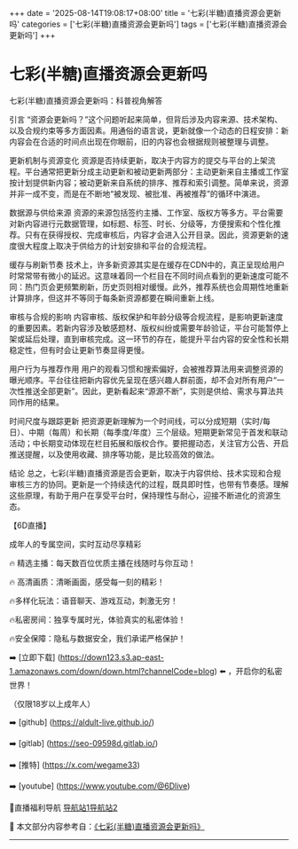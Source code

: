 +++
date = '2025-08-14T19:08:17+08:00'
title = '七彩(半糖)直播资源会更新吗'
categories = ['七彩(半糖)直播资源会更新吗']
tags = ['七彩(半糖)直播资源会更新吗']
+++

# 七彩(半糖)直播资源会更新吗

七彩(半糖)直播资源会更新吗：科普视角解答

引言
“资源会更新吗？”这个问题听起来简单，但背后涉及内容来源、技术架构、以及合规约束等多方面因素。用通俗的语言说，更新就像一个动态的日程安排：新内容会在合适的时间点出现在你眼前，旧的内容也会根据规则被整理与调整。

更新机制与资源变化
资源是否持续更新，取决于内容方的提交与平台的上架流程。平台通常把更新分成主动更新和被动更新两部分：主动更新来自主播或工作室按计划提供新内容；被动更新来自系统的排序、推荐和索引调整。简单来说，资源并非一成不变，而是在不断地“被发现、被批准、再被推荐”的循环中演进。

数据源与供给来源
资源的来源包括签约主播、工作室、版权方等多方。平台需要对新内容进行元数据管理，如标题、标签、时长、分级等，方便搜索和个性化推荐。只有在获得授权、完成审核后，内容才会进入公开目录。因此，资源更新的速度很大程度上取决于供给方的计划安排和平台的合规流程。

缓存与刷新节奏
技术上，许多新资源其实是在缓存在CDN中的，真正呈现给用户时常常带有微小的延迟。这意味着同一个栏目在不同时间点看到的更新速度可能不同：热门页会更频繁刷新，历史页则相对缓慢。此外，推荐系统也会周期性地重新计算排序，但这并不等同于每条新资源都要在瞬间重新上线。

审核与合规的影响
内容审核、版权保护和年龄分级等合规流程，是影响更新速度的重要因素。若新内容涉及敏感题材、版权纠纷或需要年龄验证，平台可能暂停上架或延后处理，直到审核完成。这一环节的存在，能提升平台内容的安全性和长期稳定性，但有时会让更新节奏显得更慢。

用户行为与推荐作用
用户的观看习惯和搜索偏好，会被推荐算法用来调整资源的曝光顺序。平台往往把新内容优先呈现在感兴趣人群前面，却不会对所有用户“一次性推送全部更新”。因此，更新看起来“源源不断”，实则是供给、需求与算法共同作用的结果。

时间尺度与跟踪更新
把资源更新理解为一个时间线，可以分成短期（实时/每日）、中期（每周）和长期（每季度/年度）三个层级。短期更新常见于首发和联动活动；中长期变动体现在栏目拓展和版权合作。要把握动态，关注官方公告、开启推送提醒，以及使用收藏、排序等功能，是比较高效的做法。

结论
总之，七彩(半糖)直播资源是否会更新，取决于内容供给、技术实现和合规审核三方的协同。更新是一个持续迭代的过程，既具即时性，也带有节奏感。理解这些原理，有助于用户在享受平台时，保持理性与耐心，迎接不断进化的资源生态。

【6D直播】

 成年人的专属空间，实时互动尽享精彩

🔥 精选主播：每天数百位优质主播在线随时与你互动！

🔥 高清画质：清晰画面，感受每一刻的精彩！

🔥多样化玩法：语音聊天、游戏互动，刺激无穷！

🔥私密房间：独享专属时光，体验真实的私密体验！

🔥安全保障：隐私与数据安全，我们承诺严格保护！

➡️ [立即下载] (https://down123.s3.ap-east-1.amazonaws.com/down/down.html?channelCode=blog) ⬅️ ，开启你的私密世界！

 （仅限18岁以上成年人）

➡️ [github] (https://aldult-live.github.io/)

➡️ [gitlab] (https://seo-09598d.gitlab.io/)

➡️ [推特] (https://x.com/wegame33)

➡️ [youtube] (https://www.youtube.com/@6Dlive)

🔞直播福利导航   [导航站1](https://webstack-86085a.gitlab.io/)[导航站2](https://onlygit123-2.github.io/)


📘 本文部分内容参考自：[《七彩(半糖)直播资源会更新吗》](https://webstack-hugo-10.pages.dev/)

---
